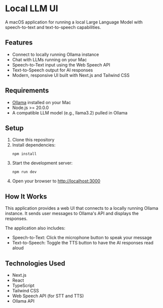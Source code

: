 # Local LLM UI

A macOS application for running a local Large Language Model with speech-to-text and text-to-speech capabilities.

## Features

- Connect to locally running Ollama instance
- Chat with LLMs running on your Mac
- Speech-to-Text input using the Web Speech API
- Text-to-Speech output for AI responses
- Modern, responsive UI built with Next.js and Tailwind CSS

## Requirements

- [Ollama](https://ollama.com/) installed on your Mac
- Node.js >= 20.0.0
- A compatible LLM model (e.g., llama3.2) pulled in Ollama

## Setup

1. Clone this repository
2. Install dependencies:
   ```
   npm install
   ```
3. Start the development server:
   ```
   npm run dev
   ```
4. Open your browser to [http://localhost:3000](http://localhost:3000)

## How It Works

This application provides a web UI that connects to a locally running Ollama instance. It sends user messages to Ollama's API and displays the responses.

The application also includes:
- Speech-to-Text: Click the microphone button to speak your message
- Text-to-Speech: Toggle the TTS button to have the AI responses read aloud

## Technologies Used

- Next.js
- React
- TypeScript
- Tailwind CSS
- Web Speech API (for STT and TTS)
- Ollama API
